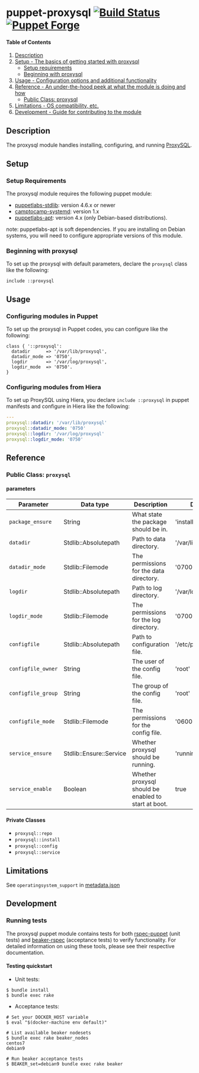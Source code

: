 # puppet-proxysql [![Build Status](https://travis-ci.org/hfm/puppet-proxysql.svg?branch=master)](https://travis-ci.org/hfm/puppet-proxysql) [![Puppet Forge](https://img.shields.io/puppetforge/v/hfm/proxysql.svg?style=flat-square)](https://forge.puppetlabs.com/hfm/proxysql)

#### Table of Contents

1. [Description](#description)
2. [Setup - The basics of getting started with proxysql](#setup)
    * [Setup requirements](#setup-requirements)
    * [Beginning with proxysql](#beginning-with-proxysql)
3. [Usage - Configuration options and additional functionality](#usage)
4. [Reference - An under-the-hood peek at what the module is doing and how](#reference)
    * [Public Class: proxysql](#public-class-proxysql)
5. [Limitations - OS compatibility, etc.](#limitations)
6. [Development - Guide for contributing to the module](#development)

## Description

The proxysql module handles installing, configuring, and running [ProxySQL](http://www.proxysql.com).

## Setup

### Setup Requirements

The proxysql module requires the following puppet module:

- [puppetlabs-stdlib](https://forge.puppet.com/puppetlabs/stdlib): version 4.6.x or newer
- [camptocamp-systemd](https://forge.puppet.com/camptocamp/systemd): version 1.x
- [puppetlabs-apt](https://forge.puppet.com/puppetlabs/apt): version 4.x (only Debian-based distributions).

note: puppetlabs-apt is soft dependencies. If you are installing on Debian systems, you will need to configure appropriate versions of this module.

### Beginning with proxysql

To set up the proxysql with default parameters, declare the `proxysql` class like the following:

```puppet
include ::proxysql
```

## Usage

### Configuring modules in Puppet

To set up the proxysql in Puppet codes, you can configure like the following:

```puppet
class { '::proxysql':
  datadir      => '/var/lib/proxysql',
  datadir_mode => '0750',
  logdir       => '/var/log/proxysql',
  logdir_mode  => '0750'.
}
```

### Configuring modules from Hiera

To set up ProxySQL using Hiera, you declare `include ::proxysql` in puppet manifests and configure in Hiera like the following:

```yaml
---
proxysql::datadir: '/var/lib/proxysql'
proxysql::datadir_mode: '0750'
proxysql::logdir: '/var/log/proxysql'
proxysql::logdir_mode: '0750'
```

## Reference

### Public Class: `proxysql`

#### parameters

Parameter | Data type | Description | Default
---|---|---|---
`package_ensure`   | String                  | What state the package should be in.                 | 'installed'
`datadir`          | Stdlib::Absolutepath    | Path to data directory.                              | '/var/lib/proxysql'
`datadir_mode`     | Stdlib::Filemode        | The permissions for the data directory.              | '0700'
`logdir`           | Stdlib::Absolutepath    | Path to log directory.                               | '/var/log/proxysql'
`logdir_mode`      | Stdlib::Filemode        | The permissions for the log directory.               | '0700'
`configfile`       | Stdlib::Absolutepath    | Path to configuration file.                          | '/etc/proxysql.cnf'
`configfile_owner` | String                  | The user of the config file.                         | 'root'
`configfile_group` | String                  | The group of the config file.                        | 'root'
`configfile_mode`  | Stdlib::Filemode        | The permissions for the config file.                 | '0600'
`service_ensure`   | Stdlib::Ensure::Service | Whether proxysql should be running.                  | 'running'
`service_enable`   | Boolean                 | Whether proxysql should be enabled to start at boot. | true

#### Private Classes

- `proxysql::repo`
- `proxysql::install`
- `proxysql::config`
- `proxysql::service`

## Limitations

See `operatingsystem_support` in [metadata.json](./metadata.json)

## Development

### Running tests

The proxysql puppet module contains tests for both [rspec-puppet](http://rspec-puppet.com) (unit tests) and [beaker-rspec](https://github.com/puppetlabs/beaker-rspec) (acceptance tests) to verify functionality. For detailed information on using these tools, please see their respective documentation.

#### Testing quickstart

- Unit tests:

```console
$ bundle install
$ bundle exec rake
```

- Acceptance tests:

```console
# Set your DOCKER_HOST variable
$ eval "$(docker-machine env default)"

# List available beaker nodesets
$ bundle exec rake beaker_nodes
centos7
debian9

# Run beaker acceptance tests
$ BEAKER_set=debian9 bundle exec rake beaker
```
